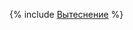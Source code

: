 {% include [Вытеснение](../../../_includes/user-guide/data-processing/scheduler/job-cpu-monitor.md) %}
